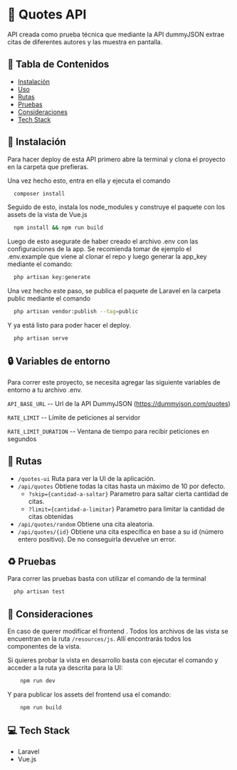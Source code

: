 
# 📖 Quotes API

API creada como prueba técnica que mediante la API dummyJSON extrae citas de diferentes autores y las muestra en pantalla.

## 📄 Tabla de Contenidos
- [Instalación](#instalación)
- [Uso](#variables-de-entorno)
- [Rutas](#rutas)
- [Pruebas](#pruebas)
- [Consideraciones](#consideraciones)
- [Tech Stack](#tech-stack)


## 💨 Instalación

Para hacer deploy de esta API primero abre la terminal y  clona el proyecto en  la carpeta que prefieras.

Una vez hecho esto, entra en ella y ejecuta el comando

```bash
  composer install
```

Seguido de esto, instala los node_modules y construye el paquete con los assets de la vista de Vue.js

```bash
  npm install && npm run build
```

Luego de esto asegurate de haber creado el archivo .env con las configuraciones de la app. Se recomienda tomar de ejemplo el .env.example que viene al clonar el repo y luego generar la app_key mediante el comando:

```bash
  php artisan key:generate
```

Una vez hecho este paso, se publica el paquete de Laravel en la carpeta public mediante el comando

```bash
  php artisan vendor:publish --tag=public
```

Y ya está listo para poder hacer el deploy.

```bash
  php artisan serve
```




## 🔒 Variables de entorno

Para correr este proyecto, se necesita agregar las siguiente variables de entorno a tu archivo .env.

`API_BASE_URL` -- Url de la API DummyJSON (https://dummyjson.com/quotes)

`RATE_LIMIT` -- Límite de peticiones al servidor

`RATE_LIMIT_DURATION` -- Ventana de tiempo para recibir peticiones en segundos


## 🛫 Rutas

- `/quotes-ui` Ruta para ver la UI de la aplicación.
- `/api/quotes` Obtiene todas la citas hasta un máximo de 10 por defecto.
    - `?skip={cantidad-a-saltar}` Parametro para saltar cierta cantidad de citas.
    - `?limit={cantidad-a-limitar}` Parametro para limitar la cantidad de citas obtenidas
- `/api/quotes/random` Obtiene una cita aleatoria.
- `/api/quotes/{id}` Obtiene una cita específica en base a su id (número entero positivo). De no conseguirla devuelve un error.


## ♻️ Pruebas

Para correr las pruebas basta con utilizar el comando de la terminal

```bash
  php artisan test
```


## 📒 Consideraciones

En caso de querer modificar el frontend . Todos los archivos de las vista se encuentran en la ruta `/resources/js`. Allí encontrarás todos los componentes de la vista.

Si quieres probar la vista en desarrollo basta con ejecutar el comando y acceder a la ruta ya descrita para la UI:

``` bash
    npm run dev
```

Y para publicar los assets del frontend usa el comando:

```bash
    npm run build
```



## 💻 Tech Stack

- Laravel
- Vue.js


